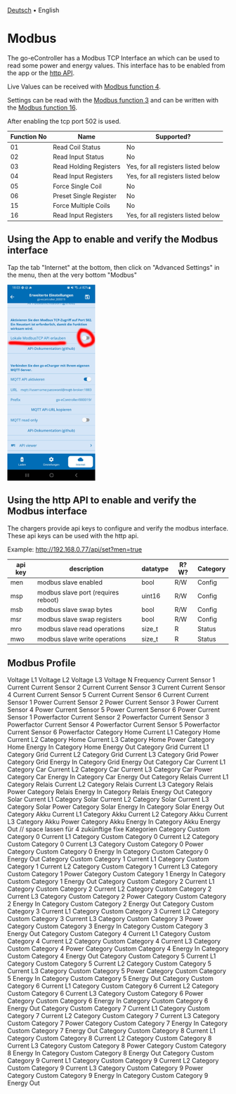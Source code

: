 [Deutsch](modbus-de.md) &bull; English

# Modbus

The go-eController has a Modbus TCP Interface an which can be used to read some power and energy values. This interface has to be enabled from the app or the [http API](http-en.md).

Live Values can be received with [Modbus function 4](https://www.simplymodbus.ca/FC04.htm).

Settings can be read with the [Modbus function 3](https://www.simplymodbus.ca/FC03.htm) and can be written with the [Modbus function 16](https://www.simplymodbus.ca/FC16.htm).

After enabling the tcp port 502 is used.

| Function No | Name                      | Supported?                          |
| ----------- | ------------------------- | ----------------------------------- |
| 01          | Read Coil Status          | No                                  |
| 02          | Read Input Status         | No                                  |
| 03          | Read Holding Registers    | Yes, for all registers listed below |
| 04          | Read Input Registers      | Yes, for all registers listed below |
| 05          | Force Single Coil         | No                                  |
| 06          | Preset Single Register    | No                                  |
| 15          | Force Multiple Coils      | No                                  |
| 16          | Read Input Registers      | Yes, for all registers listed below |

## Using the App to enable and verify the Modbus interface

Tap the tab "Internet" at the bottom, then click on "Advanced Settings" in the menu, then at the very bottom "Modbus"

<img src="screenshots/modbus-app-enable.png?raw=true" width="200" />

## Using the http API to enable and verify the Modbus interface

The chargers provide api keys to configure and verify the modbus interface. These api keys can be used with the http api.

Example: http://192.168.0.77/api/set?men=true

| api key | description                  | datatype | R?W? | Category |
| ------- | ---------------------------- | -------- | ---- | -------- |
| men     | modbus slave enabled         | bool     | R/W  | Config   |
| msp     | modbus slave port (requires reboot) | uint16 | R/W | Config |
| msb     | modbus slave swap bytes      | bool     | R/W  | Config   |
| msr     | modbus slave swap registers  | bool     | R/W  | Config   |
| mro     | modbus slave read operations | size_t   | R    | Status   |
| mwo     | modbus slave write operations | size_t  | R    | Status   |

## Modbus Profile

Voltage L1
Voltage L2
Voltage L3
Voltage N
Frequency
Current Sensor 1 Current
Current Sensor 2 Current
Current Sensor 3 Current
Current Sensor 4 Current
Current Sensor 5 Current
Current Sensor 6 Current
Current Sensor 1 Power
Current Sensor 2 Power
Current Sensor 3 Power
Current Sensor 4 Power
Current Sensor 5 Power
Current Sensor 6 Power
Current Sensor 1 Powerfactor
Current Sensor 2 Powerfactor
Current Sensor 3 Powerfactor
Current Sensor 4 Powerfactor
Current Sensor 5 Powerfactor
Current Sensor 6 Powerfactor
Category Home Current L1
Category Home Current L2
Category Home Current L3
Category Home Power
Category Home Energy In
Category Home Energy Out
Category Grid Current L1
Category Grid Current L2
Category Grid Current L3
Category Grid Power
Category Grid Energy In
Category Grid Energy Out
Category Car Current L1
Category Car Current L2
Category Car Current L3
Category Car Power
Category Car Energy In
Category Car Energy Out
Category Relais Current L1
Category Relais Current L2
Category Relais Current L3
Category Relais Power
Category Relais Energy In
Category Relais Energy Out
Category Solar Current L1
Category Solar Current L2
Category Solar Current L3
Category Solar Power
Category Solar Energy In
Category Solar Energy Out
Category Akku Current L1
Category Akku Current L2
Category Akku Current L3
Category Akku Power
Category Akku Energy In
Category Akku Energy Out
// space lassen für 4 zukünftige fixe Kategorien
Category Custom Category 0 Current L1
Category Custom Category 0 Current L2
Category Custom Category 0 Current L3
Category Custom Category 0 Power
Category Custom Category 0 Energy In
Category Custom Category 0 Energy Out
Category Custom Category 1 Current L1
Category Custom Category 1 Current L2
Category Custom Category 1 Current L3
Category Custom Category 1 Power
Category Custom Category 1 Energy In
Category Custom Category 1 Energy Out
Category Custom Category 2 Current L1
Category Custom Category 2 Current L2
Category Custom Category 2 Current L3
Category Custom Category 2 Power
Category Custom Category 2 Energy In
Category Custom Category 2 Energy Out
Category Custom Category 3 Current L1
Category Custom Category 3 Current L2
Category Custom Category 3 Current L3
Category Custom Category 3 Power
Category Custom Category 3 Energy In
Category Custom Category 3 Energy Out
Category Custom Category 4 Current L1
Category Custom Category 4 Current L2
Category Custom Category 4 Current L3
Category Custom Category 4 Power
Category Custom Category 4 Energy In
Category Custom Category 4 Energy Out
Category Custom Category 5 Current L1
Category Custom Category 5 Current L2
Category Custom Category 5 Current L3
Category Custom Category 5 Power
Category Custom Category 5 Energy In
Category Custom Category 5 Energy Out
Category Custom Category 6 Current L1
Category Custom Category 6 Current L2
Category Custom Category 6 Current L3
Category Custom Category 6 Power
Category Custom Category 6 Energy In
Category Custom Category 6 Energy Out
Category Custom Category 7 Current L1
Category Custom Category 7 Current L2
Category Custom Category 7 Current L3
Category Custom Category 7 Power
Category Custom Category 7 Energy In
Category Custom Category 7 Energy Out
Category Custom Category 8 Current L1
Category Custom Category 8 Current L2
Category Custom Category 8 Current L3
Category Custom Category 8 Power
Category Custom Category 8 Energy In
Category Custom Category 8 Energy Out
Category Custom Category 9 Current L1
Category Custom Category 9 Current L2
Category Custom Category 9 Current L3
Category Custom Category 9 Power
Category Custom Category 9 Energy In
Category Custom Category 9 Energy Out